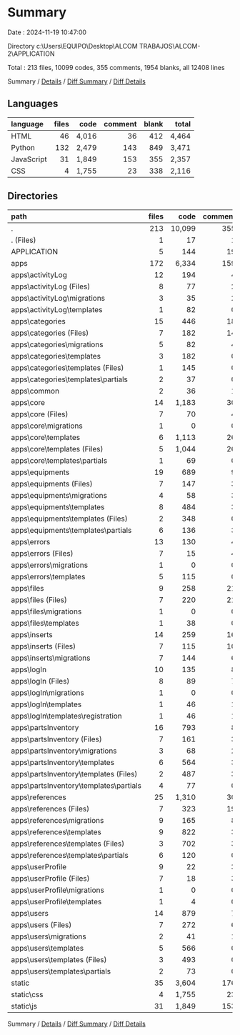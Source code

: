 # Summary

Date : 2024-11-19 10:47:00

Directory c:\\Users\\EQUIPO\\Desktop\\ALCOM TRABAJOS\\ALCOM-2\\APPLICATION

Total : 213 files,  10099 codes, 355 comments, 1954 blanks, all 12408 lines

Summary / [Details](details.md) / [Diff Summary](diff.md) / [Diff Details](diff-details.md)

## Languages
| language | files | code | comment | blank | total |
| :--- | ---: | ---: | ---: | ---: | ---: |
| HTML | 46 | 4,016 | 36 | 412 | 4,464 |
| Python | 132 | 2,479 | 143 | 849 | 3,471 |
| JavaScript | 31 | 1,849 | 153 | 355 | 2,357 |
| CSS | 4 | 1,755 | 23 | 338 | 2,116 |

## Directories
| path | files | code | comment | blank | total |
| :--- | ---: | ---: | ---: | ---: | ---: |
| . | 213 | 10,099 | 355 | 1,954 | 12,408 |
| . (Files) | 1 | 17 | 1 | 5 | 23 |
| APPLICATION | 5 | 144 | 19 | 60 | 223 |
| apps | 172 | 6,334 | 159 | 1,196 | 7,689 |
| apps\\activityLog | 12 | 194 | 4 | 51 | 249 |
| apps\\activityLog (Files) | 8 | 77 | 2 | 26 | 105 |
| apps\\activityLog\\migrations | 3 | 35 | 2 | 15 | 52 |
| apps\\activityLog\\templates | 1 | 82 | 0 | 10 | 92 |
| apps\\categories | 15 | 446 | 18 | 110 | 574 |
| apps\\categories (Files) | 7 | 182 | 14 | 53 | 249 |
| apps\\categories\\migrations | 5 | 82 | 4 | 26 | 112 |
| apps\\categories\\templates | 3 | 182 | 0 | 31 | 213 |
| apps\\categories\\templates (Files) | 1 | 145 | 0 | 25 | 170 |
| apps\\categories\\templates\\partials | 2 | 37 | 0 | 6 | 43 |
| apps\\common | 2 | 36 | 1 | 8 | 45 |
| apps\\core | 14 | 1,183 | 30 | 102 | 1,315 |
| apps\\core (Files) | 7 | 70 | 4 | 34 | 108 |
| apps\\core\\migrations | 1 | 0 | 0 | 1 | 1 |
| apps\\core\\templates | 6 | 1,113 | 26 | 67 | 1,206 |
| apps\\core\\templates (Files) | 5 | 1,044 | 26 | 61 | 1,131 |
| apps\\core\\templates\\partials | 1 | 69 | 0 | 6 | 75 |
| apps\\equipments | 19 | 689 | 9 | 124 | 822 |
| apps\\equipments (Files) | 7 | 147 | 3 | 47 | 197 |
| apps\\equipments\\migrations | 4 | 58 | 3 | 20 | 81 |
| apps\\equipments\\templates | 8 | 484 | 3 | 57 | 544 |
| apps\\equipments\\templates (Files) | 2 | 348 | 0 | 49 | 397 |
| apps\\equipments\\templates\\partials | 6 | 136 | 3 | 8 | 147 |
| apps\\errors | 13 | 130 | 4 | 28 | 162 |
| apps\\errors (Files) | 7 | 15 | 4 | 12 | 31 |
| apps\\errors\\migrations | 1 | 0 | 0 | 1 | 1 |
| apps\\errors\\templates | 5 | 115 | 0 | 15 | 130 |
| apps\\files | 9 | 258 | 21 | 72 | 351 |
| apps\\files (Files) | 7 | 220 | 21 | 67 | 308 |
| apps\\files\\migrations | 1 | 0 | 0 | 1 | 1 |
| apps\\files\\templates | 1 | 38 | 0 | 4 | 42 |
| apps\\inserts | 14 | 259 | 16 | 73 | 348 |
| apps\\inserts (Files) | 7 | 115 | 10 | 35 | 160 |
| apps\\inserts\\migrations | 7 | 144 | 6 | 38 | 188 |
| apps\\logIn | 10 | 135 | 8 | 50 | 193 |
| apps\\logIn (Files) | 8 | 89 | 7 | 30 | 126 |
| apps\\logIn\\migrations | 1 | 0 | 0 | 1 | 1 |
| apps\\logIn\\templates | 1 | 46 | 1 | 19 | 66 |
| apps\\logIn\\templates\\registration | 1 | 46 | 1 | 19 | 66 |
| apps\\partsInventory | 16 | 793 | 8 | 157 | 958 |
| apps\\partsInventory (Files) | 7 | 161 | 3 | 67 | 231 |
| apps\\partsInventory\\migrations | 3 | 68 | 2 | 14 | 84 |
| apps\\partsInventory\\templates | 6 | 564 | 3 | 76 | 643 |
| apps\\partsInventory\\templates (Files) | 2 | 487 | 3 | 67 | 557 |
| apps\\partsInventory\\templates\\partials | 4 | 77 | 0 | 9 | 86 |
| apps\\references | 25 | 1,310 | 30 | 230 | 1,570 |
| apps\\references (Files) | 7 | 323 | 19 | 97 | 439 |
| apps\\references\\migrations | 9 | 165 | 8 | 50 | 223 |
| apps\\references\\templates | 9 | 822 | 3 | 83 | 908 |
| apps\\references\\templates (Files) | 3 | 702 | 3 | 81 | 786 |
| apps\\references\\templates\\partials | 6 | 120 | 0 | 2 | 122 |
| apps\\userProfile | 9 | 22 | 3 | 17 | 42 |
| apps\\userProfile (Files) | 7 | 18 | 3 | 15 | 36 |
| apps\\userProfile\\migrations | 1 | 0 | 0 | 1 | 1 |
| apps\\userProfile\\templates | 1 | 4 | 0 | 1 | 5 |
| apps\\users | 14 | 879 | 7 | 174 | 1,060 |
| apps\\users (Files) | 7 | 272 | 6 | 117 | 395 |
| apps\\users\\migrations | 2 | 41 | 1 | 8 | 50 |
| apps\\users\\templates | 5 | 566 | 0 | 49 | 615 |
| apps\\users\\templates (Files) | 3 | 493 | 0 | 49 | 542 |
| apps\\users\\templates\\partials | 2 | 73 | 0 | 0 | 73 |
| static | 35 | 3,604 | 176 | 693 | 4,473 |
| static\\css | 4 | 1,755 | 23 | 338 | 2,116 |
| static\\js | 31 | 1,849 | 153 | 355 | 2,357 |

Summary / [Details](details.md) / [Diff Summary](diff.md) / [Diff Details](diff-details.md)